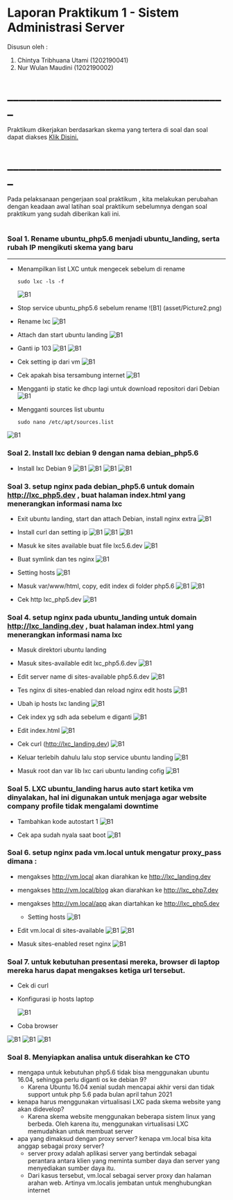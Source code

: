 # Laporan Praktikum 1 - Sistem Administrasi Server 
Disusun oleh :
1. Chintya Tribhuana Utami (1202190041)
2. Nur Wulan Maudini (1202190002)


# ______________________________________

Praktikum dikerjakan berdasarkan skema yang tertera di soal dan soal dapat diakses [Klik Disini.](https://github.com/aldonesia/Sistem-Administrasi-Server-2021/blob/master/modul-1/soal_praktikum.md)
#  ______________________________________
Pada pelaksanaan pengerjaan soal praktikum , kita melakukan perubahan dengan keadaan awal latihan soal praktikum sebelumnya dengan soal praktikum yang sudah diberikan kali ini.
#
#
### Soal 1. Rename ubuntu_php5.6 menjadi ubuntu_landing, serta rubah IP mengikuti skema yang baru
___
- Menampilkan list LXC untuk mengecek sebelum di rename
    ```
    sudo lxc -ls -f
    ```  
    ![B1](asset/Picture1.png)

- Stop service ubuntu_php5.6 sebelum rename
![B1]
(asset/Picture2.png)

- Rename lxc
![B1](asset/Picture3.png)

- Attach  dan start ubuntu landing
![B1](asset/Picture4.png)

- Ganti ip 103
![B1](asset/Picture5.png)
![B1](asset/Picture6.png)

- Cek setting ip dari vm
![B1](asset/Picture7.png)

- Cek apakah bisa tersambung internet
![B1](asset/Picture8.png)

- Mengganti ip static ke dhcp lagi untuk download repositori dari Debian
![B1](asset/Picture9.png)

- Mengganti sources list ubuntu
    ```
    sudo nano /etc/apt/sources.list
    ```
![B1](asset/Picture10.png)

### Soal 2. Install lxc debian 9 dengan nama debian_php5.6
- Install lxc Debian 9
![B1](asset/Picture11.png)
![B1](asset/Picture12.png)
![B1](asset/Picture13.png)
![B1](asset/Picture14.png)

### Soal 3. setup nginx pada debian_php5.6 untuk domain http://lxc_php5.dev , buat halaman index.html yang menerangkan informasi nama lxc
- Exit ubuntu landing, start dan attach Debian, install nginx extra
![B1](asset/Picture15.png)

- Install curl dan setting ip
![B1](asset/Picture16.png)
![B1](asset/Picture17.png)
![B1](asset/Picture18.png)

- Masuk ke sites available buat file lxc5.6.dev
![B1](asset/Picture19.png)

- Buat symlink dan tes nginx
![B1](asset/Picture20.png)

- Setting hosts
![B1](asset/Picture21.png)

- Masuk var/www/html, copy, edit index di folder php5.6
![B1](asset/Picture22.png)
![B1](asset/Picture23.png)

- Cek http lxc_php5.dev
![B1](asset/Picture24.png)

### Soal 4. setup nginx pada ubuntu_landing untuk domain http://lxc_landing.dev , buat halaman index.html yang menerangkan informasi nama lxc
- Masuk direktori ubuntu landing
- Masuk sites-available edit lxc_php5.6.dev
![B1](asset/Picture25.png)

- Edit server name di sites-available php5.6.dev
![B1](asset/Picture26.png)

- Tes nginx di sites-enabled dan reload nginx edit hosts
![B1](asset/Picture27.png)

- Ubah ip hosts lxc landing
![B1](asset/Picture28.png)

- Cek index yg sdh ada sebelum e diganti
 ![B1](asset/Picture29.png)

- Edit index.html
![B1](asset/Picture30.png)

- Cek curl (http://lxc_landing.dev)
 ![B1](asset/Picture31.png)

- Keluar terlebih dahulu lalu stop service ubuntu landing
 ![B1](asset/Picture32.png)

- Masuk root dan var lib lxc cari ubuntu landing cofig
![B1](asset/Picture33.png)

### Soal 5. LXC ubuntu_landing harus auto start ketika vm dinyalakan, hal ini digunakan untuk menjaga agar website company profile tidak mengalami downtime
- Tambahkan kode autostart 1
 ![B1](asset/Picture34.png)

- Cek apa sudah nyala saat boot
![B1](asset/Picture35.png)

### Soal 6. setup nginx pada vm.local untuk mengatur proxy_pass dimana :
- mengakses http://vm.local akan diarahkan ke http://lxc_landing.dev
- mengakses http://vm.local/blog akan diarahkan ke http://lxc_php7.dev
- mengakses http://vm.local/app akan diartahkan ke http://lxc_php5.dev
    - Setting hosts
    ![B1](asset/Picture36.png)

- Edit vm.local di sites-available
![B1](asset/Picture37.png)
![B1](asset/Picture38.png)

- Masuk sites-enabled reset nginx
![B1](asset/Picture39.png)

### Soal 7. untuk kebutuhan presentasi mereka, browser di laptop mereka harus dapat mengakses ketiga url tersebut.

- Cek di curl
- Konfigurasi ip hosts laptop

    ![B1](asset/Picture40.png)

- Coba browser

![B1](asset/Picture41.png)
![B1](asset/Picture42.png)
![B1](asset/Picture43.png)


### Soal 8. Menyiapkan analisa untuk diserahkan ke CTO
 - mengapa untuk kebutuhan php5.6 tidak bisa menggunakan ubuntu 16.04, sehingga perlu diganti os ke debian 9?
    - Karena Ubuntu 16.04 xenial sudah mencapai akhir versi dan tidak support untuk php 5.6 pada bulan april tahun 2021
- kenapa harus menggunakan virtualisasi LXC pada skema website yang akan didevelop?
    - Karena skema website menggunakan beberapa sistem linux yang berbeda. Oleh karena itu, menggunakan virtualisasi LXC memudahkan untuk membuat server
- apa yang dimaksud dengan proxy server? kenapa vm.local bisa kita anggap sebagai proxy server?
    - server proxy adalah aplikasi server yang bertindak sebagai perantara antara klien yang meminta sumber daya dan server yang menyediakan sumber daya itu.
    - Dari kasus tersebut, vm.local sebagai server proxy dan halaman arahan web. Artinya vm.localis jembatan untuk menghubungkan internet
